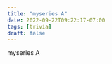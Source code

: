 ```yaml
---
title: "myseries A"
date: 2022-09-22T09:22:17-07:00
tags: [trivia]
draft: false
---
```


myseries A
